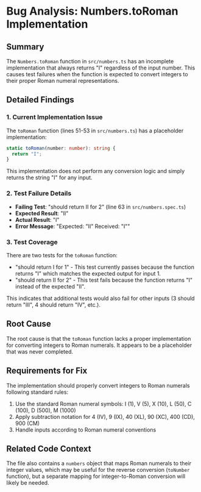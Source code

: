 # Bug Analysis: Numbers.toRoman Implementation

## Summary
The `Numbers.toRoman` function in `src/numbers.ts` has an incomplete implementation that always returns "I" regardless of the input number. This causes test failures when the function is expected to convert integers to their proper Roman numeral representations.

## Detailed Findings

### 1. Current Implementation Issue
The `toRoman` function (lines 51-53 in `src/numbers.ts`) has a placeholder implementation:

```typescript
static toRoman(number: number): string {
  return "I";
}
```

This implementation does not perform any conversion logic and simply returns the string "I" for any input.

### 2. Test Failure Details
- **Failing Test**: "should return II for 2" (line 63 in `src/numbers.spec.ts`)
- **Expected Result**: "II"
- **Actual Result**: "I"
- **Error Message**: "Expected: \"II\" Received: \"I\""

### 3. Test Coverage
There are two tests for the `toRoman` function:
- "should return I for 1" - This test currently passes because the function returns "I" which matches the expected output for input 1.
- "should return II for 2" - This test fails because the function returns "I" instead of the expected "II".

This indicates that additional tests would also fail for other inputs (3 should return "III", 4 should return "IV", etc.).

## Root Cause
The root cause is that the `toRoman` function lacks a proper implementation for converting integers to Roman numerals. It appears to be a placeholder that was never completed.

## Requirements for Fix
The implementation should properly convert integers to Roman numerals following standard rules:
1. Use the standard Roman numeral symbols: I (1), V (5), X (10), L (50), C (100), D (500), M (1000)
2. Apply subtraction notation for 4 (IV), 9 (IX), 40 (XL), 90 (XC), 400 (CD), 900 (CM)
3. Handle inputs according to Roman numeral conventions

## Related Code Context
The file also contains a `numbers` object that maps Roman numerals to their integer values, which may be useful for the reverse conversion (`toNumber` function), but a separate mapping for integer-to-Roman conversion will likely be needed.
